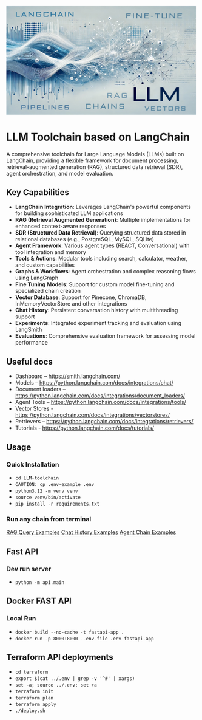 <p align="left">
     <img alt="A tool that helps you stay focused longer and boost your work productivity" src="/LLM-toolchain.jpg" width="500" />
</p>


# LLM Toolchain based on LangChain

A comprehensive toolchain for Large Language Models (LLMs) built on LangChain, providing a flexible framework for document processing, retrieval-augmented generation (RAG), structured data retrieval (SDR), agent orchestration, and model evaluation.

## Key Capabilities

- **LangChain Integration**: Leverages LangChain's powerful components for building sophisticated LLM applications
- **RAG (Retrieval Augmented Generation)**: Multiple implementations for enhanced context-aware responses
- **SDR (Structured Data Retrieval)**: Querying structured data stored in relational databases (e.g., PostgreSQL, MySQL, SQLite)
- **Agent Framework**: Various agent types (REACT, Conversational) with tool integration and memory
- **Tools & Actions**: Modular tools including search, calculator, weather, and custom capabilities
- **Graphs & Workflows**: Agent orchestration and complex reasoning flows using LangGraph
- **Fine Tuning Models**: Support for custom model fine-tuning and specialized chain creation
- **Vector Database**: Support for Pinecone, ChromaDB, InMemoryVectorStore and other integrations
- **Chat History**: Persistent conversation history with multithreading support
- **Experiments**: Integrated experiment tracking and evaluation using LangSmith
- **Evaluations**: Comprehensive evaluation framework for assessing model performance

## Useful docs
- Dashboard – https://smith.langchain.com/
- Models – https://python.langchain.com/docs/integrations/chat/
- Document loaders – https://python.langchain.com/docs/integrations/document_loaders/
- Agent Tools – https://python.langchain.com/docs/integrations/tools/
- Vector Stores - https://python.langchain.com/docs/integrations/vectorstores/
- Retrievers – https://python.langchain.com/docs/integrations/retrievers/
- Tutorials - https://python.langchain.com/docs/tutorials/

## Usage
### Quick Installation
- `cd LLM-toolchain`
- `CAUTION: cp .env-example .env`
- `python3.12 -m venv venv`
- `source venv/bin/activate`
- `pip install -r requirements.txt`

### Run any chain from terminal 
[RAG Query Examples](/docs/rag_chain_examples.md)
[Chat History Examples](/docs/chat_history_chain_examples.md)
[Agent Chain Examples](/docs/agent_chain_examples.md)

## Fast API
### Dev run server
- `python -m api.main`

## Docker FAST API
### Local Run
- `docker build --no-cache -t fastapi-app .`
- `docker run -p 8000:8000 --env-file .env fastapi-app`

## Terraform API deployments
- `cd terraform`
- `export $(cat ../.env | grep -v '^#' | xargs)`
- `set -a; source ../.env; set +a`
- `terraform init`
- `terraform plan`
- `terraform apply`
- `./deploy.sh`